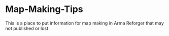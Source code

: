 # Map-Making-Tips
This is a place to put information for map making in Arma Reforger that may not published or lost
